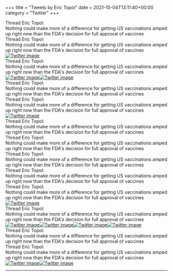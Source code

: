+++
title = "Tweets by Eric Topol" 
date = 2021-10-04T13:11:40+00:00
category = "Twitter"
+++
<div class="tweet"> 
<div class="profile"> 
Thread Eric Topol: 
</div> 
<div class="tweet-content">Nothing could make more of a difference for getting US vaccinations amped up right now than the FDA's decision for full approval of vaccines</div></div><div class="tweet"> 
<div class="profile"> 
Thread Eric Topol: 
</div> 
<div class="tweet-content">Nothing could make more of a difference for getting US vaccinations amped up right now than the FDA's decision for full approval of vaccines</div></div><a href="FA3CRhcVIAcWK0E.jpg"  ><img src="FA3CRhcVIAcWK0E.jpg" alt="Twitter image" ></img></a><div class="tweet"> 
<div class="profile"> 
Thread Eric Topol: 
</div> 
<div class="tweet-content">Nothing could make more of a difference for getting US vaccinations amped up right now than the FDA's decision for full approval of vaccines</div></div><a href="FA3H7YAVkAIxyW_.jpg"  ><img src="FA3H7YAVkAIxyW_.jpg" alt="Twitter image" ></img></a><a href="FA3H9PLUYAoI1xb.jpg"  ><img src="FA3H9PLUYAoI1xb.jpg" alt="Twitter image" ></img></a><div class="tweet"> 
<div class="profile"> 
Thread Eric Topol: 
</div> 
<div class="tweet-content">Nothing could make more of a difference for getting US vaccinations amped up right now than the FDA's decision for full approval of vaccines</div></div><div class="tweet"> 
<div class="profile"> 
Thread Eric Topol: 
</div> 
<div class="tweet-content">Nothing could make more of a difference for getting US vaccinations amped up right now than the FDA's decision for full approval of vaccines</div></div><a href="FA32FeoUcAgr_iH.jpg"  ><img src="FA32FeoUcAgr_iH.jpg" alt="Twitter image" ></img></a><div class="tweet"> 
<div class="profile"> 
Thread Eric Topol: 
</div> 
<div class="tweet-content">Nothing could make more of a difference for getting US vaccinations amped up right now than the FDA's decision for full approval of vaccines</div></div><div class="tweet"> 
<div class="profile"> 
Thread Eric Topol: 
</div> 
<div class="tweet-content">Nothing could make more of a difference for getting US vaccinations amped up right now than the FDA's decision for full approval of vaccines</div></div><div class="tweet"> 
<div class="profile"> 
Thread Eric Topol: 
</div> 
<div class="tweet-content">Nothing could make more of a difference for getting US vaccinations amped up right now than the FDA's decision for full approval of vaccines</div></div><div class="tweet"> 
<div class="profile"> 
Thread Eric Topol: 
</div> 
<div class="tweet-content">Nothing could make more of a difference for getting US vaccinations amped up right now than the FDA's decision for full approval of vaccines</div></div><div class="tweet"> 
<div class="profile"> 
Thread Eric Topol: 
</div> 
<div class="tweet-content">Nothing could make more of a difference for getting US vaccinations amped up right now than the FDA's decision for full approval of vaccines</div></div><a href="FA4yjajVQAA5mEm.jpg"  ><img src="FA4yjajVQAA5mEm.jpg" alt="Twitter image" ></img></a><div class="tweet"> 
<div class="profile"> 
Thread Eric Topol: 
</div> 
<div class="tweet-content">Nothing could make more of a difference for getting US vaccinations amped up right now than the FDA's decision for full approval of vaccines</div></div><a href="FA5gT7EVkAEwTAH.jpg"  ><img src="FA5gT7EVkAEwTAH.jpg" alt="Twitter image" ></img></a><a href="FA5gVzTUcAcl8wH.jpg"  ><img src="FA5gVzTUcAcl8wH.jpg" alt="Twitter image" ></img></a><a href="FA5gX7GVgAElBV0.jpg"  ><img src="FA5gX7GVgAElBV0.jpg" alt="Twitter image" ></img></a><a href="FA5gZmHVIAAOO6u.jpg"  ><img src="FA5gZmHVIAAOO6u.jpg" alt="Twitter image" ></img></a><div class="tweet"> 
<div class="profile"> 
Thread Eric Topol: 
</div> 
<div class="tweet-content">Nothing could make more of a difference for getting US vaccinations amped up right now than the FDA's decision for full approval of vaccines</div></div><div class="tweet"> 
<div class="profile"> 
Thread Eric Topol: 
</div> 
<div class="tweet-content">Nothing could make more of a difference for getting US vaccinations amped up right now than the FDA's decision for full approval of vaccines</div></div><a href="FA52ht4VQAIhF7L.jpg"  ><img src="FA52ht4VQAIhF7L.jpg" alt="Twitter image" ></img></a><a href="FA52jWQVcAUbAa1.jpg"  ><img src="FA52jWQVcAUbAa1.jpg" alt="Twitter image" ></img></a>

---